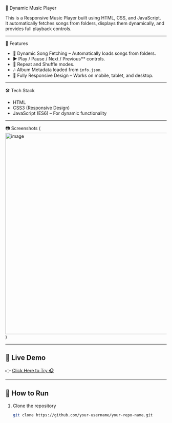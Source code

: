  🎵 Dynamic Music Player  

This is a Responsive Music Player built using HTML, CSS, and JavaScript.  
It automatically fetches songs from folders, displays them dynamically, and provides full playback controls.  

---

 🚀 Features
- 📂 Dynamic Song Fetching – Automatically loads songs from folders.  
- ▶️ Play / Pause / Next / Previous** controls.  
- 🔁 Repeat and Shuffle modes.  
- 🎶 Album Metadata loaded from `info.json`.  
- 📱 Fully Responsive Design – Works on mobile, tablet, and desktop.  

---

🛠️ Tech Stack
- HTML 
- CSS3 (Responsive Design)  
- JavaScript (ES6) – For dynamic functionality  

---

 📷 Screenshots
(<img width="1362" height="629" alt="image" src="https://github.com/user-attachments/assets/a4718cab-9b4b-48f1-8965-db6c2caae932" />
)

---

## 🔗 Live Demo
👉 [Click Here to Try 🎧](Your_GitHub_Pages_Link)  

---

## 📌 How to Run
1. Clone the repository  
   ```bash
   git clone https://github.com/your-username/your-repo-name.git
